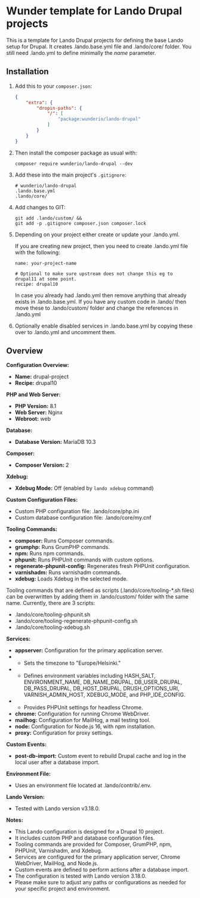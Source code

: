 # Wunder template for Lando Drupal projects

This is a template for Lando Drupal projects for defining the base Lando setup for Drupal.
It creates .lando.base.yml file and .lando/core/ folder. You still need .lando.yml to define
minimally the *name* parameter.

## Installation

1. Add this to your `composer.json`:
   ```json
   {
       "extra": {
           "dropin-paths": {
               "/": [
                   "package:wunderio/lando-drupal"
               ]
           }
       }
   }
   ```

2. Then install the composer package as usual with:

   ```
   composer require wunderio/lando-drupal --dev
   ```

3. Add these into the main project's `.gitignore`:
   ```
   # wunderio/lando-drupal
   .lando.base.yml
   .lando/core/
   ```

4. Add changes to GIT:
   ```
   git add .lando/custom/ &&
   git add -p .gitignore composer.json composer.lock
   ```

5. Depending on your project either create or update your .lando.yml.

   If you are creating new project, then you need to create .lando.yml file with the following:
   ```
   name: your-project-name

   # Optional to make sure upstream does not change this eg to drupal11 at some point.
   recipe: drupal10
   ```

   In case you already had .lando.yml then remove anything that already exists in
   .lando.base.yml. If you have any custom code in .lando/ then move these to
   .lando/custom/ folder and change the references in .lando.yml

6. Optionally enable disabled services in .lando.base.yml by copying these over to .lando.yml and
   uncomment them.


## Overview

**Configuration Overview:**

- **Name:** drupal-project
- **Recipe:** drupal10

**PHP and Web Server:**

- **PHP Version:** 8.1
- **Web Server:** Nginx
- **Webroot:** web

**Database:**

- **Database Version:** MariaDB 10.3

**Composer:**

- **Composer Version:** 2

**Xdebug:**

- **Xdebug Mode:** Off (enabled by `lando xdebug` command)

**Custom Configuration Files:**

- Custom PHP configuration file: .lando/core/php.ini
- Custom database configuration file: .lando/core/my.cnf

**Tooling Commands:**

- **composer:** Runs Composer commands.
- **grumphp:** Runs GrumPHP commands.
- **npm:** Runs npm commands.
- **phpunit:** Runs PHPUnit commands with custom options.
- **regenerate-phpunit-config:** Regenerates fresh PHPUnit configuration.
- **varnishadm:** Runs varnishadm commands.
- **xdebug:** Loads Xdebug in the selected mode.

Tooling commands that are defined as scripts (.lando/core/tooling-*.sh files) can be overwritten
by adding them in .lando/custom/ folder with the same name.
Currently, there are 3 scripts:

 - .lando/core/tooling-phpunit.sh
 - .lando/core/tooling-regenerate-phpunit-config.sh
 - .lando/core/tooling-xdebug.sh

**Services:**

- **appserver:** Configuration for the primary application server.
- - Sets the timezone to "Europe/Helsinki."
- - Defines environment variables including HASH_SALT, ENVIRONMENT_NAME, DB_NAME_DRUPAL, DB_USER_DRUPAL, DB_PASS_DRUPAL, DB_HOST_DRUPAL, DRUSH_OPTIONS_URI, VARNISH_ADMIN_HOST, XDEBUG_MODE, and PHP_IDE_CONFIG.
- - Provides PHPUnit settings for headless Chrome.
- **chrome:** Configuration for running Chrome WebDriver.
- **mailhog:** Configuration for MailHog, a mail testing tool.
- **node:** Configuration for Node.js 16, with npm installation.
- **proxy:** Configuration for proxy settings.

**Custom Events:**

- **post-db-import:** Custom event to rebuild Drupal cache and log in the local user after a database import.

**Environment File:**

- Uses an environment file located at .lando/contrib/.env.

**Lando Version:**

- Tested with Lando version v3.18.0.

**Notes:**

- This Lando configuration is designed for a Drupal 10 project.
- It includes custom PHP and database configuration files.
- Tooling commands are provided for Composer, GrumPHP, npm, PHPUnit, Varnishadm, and Xdebug.
- Services are configured for the primary application server, Chrome WebDriver, MailHog, and Node.js.
- Custom events are defined to perform actions after a database import.
- The configuration is tested with Lando version 3.18.0.
- Please make sure to adjust any paths or configurations as needed for your specific project and environment.
